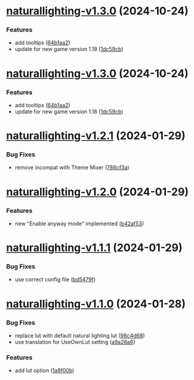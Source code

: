 # [naturallighting-v1.3.0](https://github.com/Bomret/CitiesSkylinesMods/compare/naturallighting-v1.2.1...naturallighting-v1.3.0) (2024-10-24)


### Features

* add tooltips ([64b1aa2](https://github.com/Bomret/CitiesSkylinesMods/commit/64b1aa21666490dcf68734dbe52a95e0ef99beac))
* update for new game version 1.18 ([1dc59cb](https://github.com/Bomret/CitiesSkylinesMods/commit/1dc59cbec50cbbdb3a833f1060e83dd43fe97483))

# [naturallighting-v1.3.0](https://github.com/Bomret/CitiesSkylinesMods/compare/naturallighting-v1.2.1...naturallighting-v1.3.0) (2024-10-24)


### Features

* add tooltips ([64b1aa2](https://github.com/Bomret/CitiesSkylinesMods/commit/64b1aa21666490dcf68734dbe52a95e0ef99beac))
* update for new game version 1.18 ([1dc59cb](https://github.com/Bomret/CitiesSkylinesMods/commit/1dc59cbec50cbbdb3a833f1060e83dd43fe97483))

# [naturallighting-v1.2.1](https://github.com/Bomret/CitiesSkylinesMods/compare/naturallighting-v1.2.0...naturallighting-v1.2.1) (2024-01-29)


### Bug Fixes

* remove incompat with Theme Mixer ([786cf3a](https://github.com/Bomret/CitiesSkylinesMods/commit/786cf3a9b252848f1b0c95e86e024c01be7f2919))

# [naturallighting-v1.2.0](https://github.com/Bomret/CitiesSkylinesMods/compare/naturallighting-v1.1.1...naturallighting-v1.2.0) (2024-01-29)


### Features

* new "Enable anyway mode" implemented ([b42af53](https://github.com/Bomret/CitiesSkylinesMods/commit/b42af53db1ee088dd66cf4c35048c2445414aceb))

# [naturallighting-v1.1.1](https://github.com/Bomret/CitiesSkylinesMods/compare/naturallighting-v1.1.0...naturallighting-v1.1.1) (2024-01-29)


### Bug Fixes

* use correct config file ([bd5479f](https://github.com/Bomret/CitiesSkylinesMods/commit/bd5479f9aaf83e61d5a49f438019aa3d4d207a11))

# [naturallighting-v1.1.0](https://github.com/Bomret/CitiesSkylinesMods/compare/naturallighting-v1.0.1...naturallighting-v1.1.0) (2024-01-28)


### Bug Fixes

* replace lut with default natural lighting lut ([98c4d68](https://github.com/Bomret/CitiesSkylinesMods/commit/98c4d688e086f3f9cf600e86f647453f23041a3a))
* use translation for UseOwnLut setting ([a9a28a6](https://github.com/Bomret/CitiesSkylinesMods/commit/a9a28a6f487ab964e5cb7c6245d1d77207ccebde))


### Features

* add lut option ([1a8f00b](https://github.com/Bomret/CitiesSkylinesMods/commit/1a8f00b992e8660d13ace9e5c437e963650d2aed))
